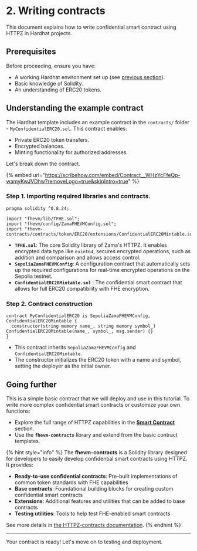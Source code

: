 # 2. Writing contracts

This document explains how to write confidential smart contract using HTTPZ in Hardhat projects.

## Prerequisites

Before proceeding, ensure you have:

- A working Hardhat environment set up (see [previous section](1.-setting-up-hardhat.md)).
- Basic knowledge of Solidity.
- An understanding of ERC20 tokens.

## Understanding the example contract

The Hardhat template includes an example contract in the `contracts/` folder - `MyConfidentialERC20.sol`. This contract enables:

- Private ERC20 token transfers.
- Encrypted balances.
- Minting functionality for authorized addresses.

Let's break down the contract.

{% embed url="https://scribehow.com/embed/Contract__WHzYcFfeQp-wamyKwJVDhw?removeLogo=true&skipIntro=true" %}

### Step 1. Importing required libraries and contracts.

```solidity
pragma solidity ^0.8.24;

import "fhevm/lib/TFHE.sol";
import "fhevm/config/ZamaFHEVMConfig.sol";
import "fhevm-contracts/contracts/token/ERC20/extensions/ConfidentialERC20Mintable.sol";
```

- **`TFHE.sol`**: The core Solidity library of Zama's HTTPZ. It enables encrypted data type like `euint64`, secures encrypted operations, such as addition and comparison and allows access control.
- **`SepoliaZamaFHEVMConfig`**: A configuration contract that automatically sets up the required configurations for real-time encrypted operations on the Sepolia testnet.
- **`ConfidentialERC20Mintable.sol`** : The confidential smart contract that allows for full ERC20 compatibility with FHE encryption.

### Step 2. Contract construction

```solidity
contract MyConfidentialERC20 is SepoliaZamaFHEVMConfig, ConfidentialERC20Mintable {
  constructor(string memory name_, string memory symbol_) ConfidentialERC20Mintable(name_, symbol_, msg.sender) {}
}
```

- This contract inherits `SepoliaZamaFHEVMConfig` and `ConfidentialERC20Mintable`.
- The constructor initializes the ERC20 token with a name and symbol, setting the deployer as the initial owner.

## Going further

This is a simple basic contract that we will deploy and use in this tutorial. To write more complex confidential smart contracts or customize your own functions:

- Explore the full range of HTTPZ capabilities in the [**Smart Contract**](../../../smart_contracts/key_concepts.md) section.
- Use the **`fhevm-contracts`** library and extend from the basic contract templates.

{% hint style="info" %}
The **fhevm-contracts** is a Solidity library designed for developers to easily develop confidential smart contracts using HTTPZ. It provides:

- **Ready-to-use confidential contracts**: Pre-built implementations of common token standards with FHE capabilities
- **Base contracts**: Foundational building blocks for creating custom confidential smart contracts
- **Extensions**: Additional features and utilities that can be added to base contracts
- **Testing utilities**: Tools to help test FHE-enabled smart contracts

See more details in [the HTTPZ-contracts documentation](../../../smart_contracts/contracts.md).
{% endhint %}

---

Your contract is ready! Let's move on to testing and deployment.
